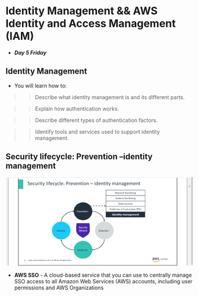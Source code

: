 # Identity Management && AWS Identity and Access Management (IAM)
- ***Day 5 Friday***

## Identity Management
- You will learn how to:

>> Describe what identity management is and its different parts.

>> Explain how authentication works.

>> Describe different types of authentication factors.

>> Identify tools and services used to support identity management.

## Security lifecycle: Prevention –identity management
![alt text](<Images/sec lifecycle.png>)

- **AWS SSO** - A cloud-based service that you can use to centrally manage SSO access to all Amazon Web Services (AWS) accounts, including user permissions and AWS Organizations
